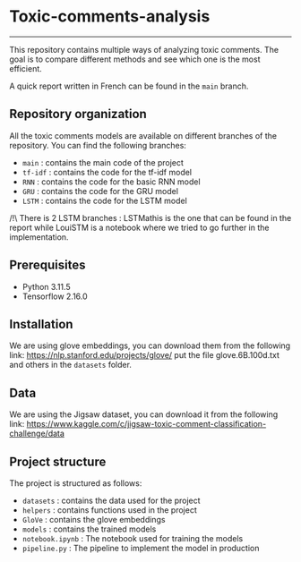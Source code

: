 # Toxic-comments-analysis

---

This repository contains multiple ways of analyzing toxic comments. The goal is to compare different methods and see which one is the most efficient.

A quick report written in French can be found in the `main` branch.


## Repository organization
All the toxic comments models are available on different branches of the repository.
You can find the following branches:
- `main` : contains the main code of the project
- `tf-idf` : contains the code for the tf-idf model
- `RNN` : contains the code for the basic RNN model
- `GRU` : contains the code for the GRU model
- `LSTM` : contains the code for the LSTM model

/!\ There is 2 LSTM branches : LSTMathis is the one that can be found in the report while LouiSTM is a notebook where we tried to go further in the implementation.

## Prerequisites
- Python 3.11.5
- Tensorflow 2.16.0

## Installation

We are using glove embeddings, you can download them from the following link: https://nlp.stanford.edu/projects/glove/
put the file glove.6B.100d.txt and others in the `datasets` folder.

## Data
We are using the Jigsaw dataset, you can download it from the following link:
https://www.kaggle.com/c/jigsaw-toxic-comment-classification-challenge/data

## Project structure
The project is structured as follows:
- `datasets` : contains the data used for the project
- `helpers` : contains functions used in the project
- `GloVe` : contains the glove embeddings
- `models` : contains the trained models
- `notebook.ipynb` : The notebook used for training the models
- `pipeline.py` : The pipeline to implement the model in production
